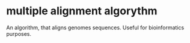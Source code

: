 # multiple alignment algorythm

An algorithm, that aligns genomes sequences. Useful for bioinformatics purposes.


